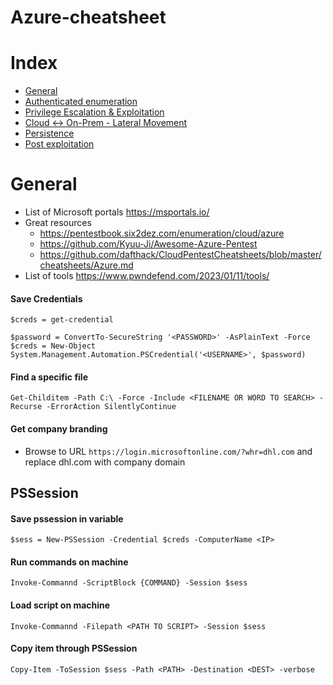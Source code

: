 # Azure-cheatsheet

# Index
* [General](#General)
* [Authenticated enumeration](Authenticated-enumeration.md)
* [Privilege Escalation & Exploitation](privilege-escalation.md)
* [Cloud <-> On-Prem - Lateral Movement](Cloud-OnPrem-lateral-movement.md)
* [Persistence](persistence.md)
* [Post exploitation](post-exploitation.md)

# General
- List of Microsoft portals https://msportals.io/
- Great resources
  - https://pentestbook.six2dez.com/enumeration/cloud/azure
  - https://github.com/Kyuu-Ji/Awesome-Azure-Pentest
  - https://github.com/dafthack/CloudPentestCheatsheets/blob/master/cheatsheets/Azure.md
- List of tools https://www.pwndefend.com/2023/01/11/tools/

#### Save Credentials
```
$creds = get-credential

$password = ConvertTo-SecureString '<PASSWORD>' -AsPlainText -Force
$creds = New-Object System.Management.Automation.PSCredential('<USERNAME>', $password)
```

#### Find a specific file
```
Get-Childitem -Path C:\ -Force -Include <FILENAME OR WORD TO SEARCH> -Recurse -ErrorAction SilentlyContinue
```

#### Get company branding
- Browse to URL `https://login.microsoftonline.com/?whr=dhl.com` and replace dhl.com with company domain

## PSSession
#### Save pssession in variable
```
$sess = New-PSSession -Credential $creds -ComputerName <IP>
```

#### Run commands on machine
```
Invoke-Commannd -ScriptBlock {COMMAND} -Session $sess
```

#### Load script on machine
```
Invoke-Commannd -Filepath <PATH TO SCRIPT> -Session $sess
```

#### Copy item through PSSession
```
Copy-Item -ToSession $sess -Path <PATH> -Destination <DEST> -verbose
```
